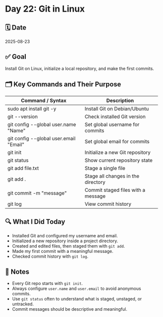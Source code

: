 # Day 22: Git in Linux

## 🗓️ Date
2025-08-23

## ✅ Goal
Install Git on Linux, initialize a local repository, and make the first commits.

## 🗂️ Key Commands and Their Purpose
| Command / Syntax                     | Description                                      |
| ------------------------------------ | ------------------------------------------------ |
| sudo apt install git -y              | Install Git on Debian/Ubuntu                     |
| git --version                        | Check installed Git version                      |
| git config --global user.name "Name" | Set global username for commits                  |
| git config --global user.email "Email"| Set global email for commits                    |
| git init                             | Initialize a new Git repository                  |
| git status                           | Show current repository state                    |
| git add file.txt                     | Stage a single file                              |
| git add .                            | Stage all changes in the directory               |
| git commit -m "message"              | Commit staged files with a message               |
| git log                              | View commit history                              |

## 🔍 What I Did Today
- Installed Git and configured my username and email.  
- Initialized a new repository inside a project directory.  
- Created and edited files, then staged them with `git add`.  
- Made my first commit with a meaningful message.  
- Checked commit history with `git log`.  

## 🧠 Notes
- Every Git repo starts with `git init`.  
- Always configure `user.name` and `user.email` to avoid anonymous commits.  
- Use `git status` often to understand what is staged, unstaged, or untracked.  
- Commit messages should be descriptive and meaningful.  